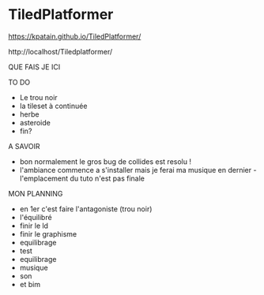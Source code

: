 # TiledPlatformer

 https://kpatain.github.io/TiledPlatformer/
 
http://localhost/Tiledplatformer/


QUE FAIS JE ICI

 
 TO DO
 
   - Le trou noir
   - la tileset à continuée
   - herbe
   - asteroide
   - fin?
   
   
 A SAVOIR
 - bon normalement le gros bug de collides est resolu !
 - l'ambiance commence a s'installer mais je ferai ma musique en dernier
 -l'emplacement du tuto n'est pas finale
 
 MON PLANNING
   - en 1er c'est faire l'antagoniste (trou noir)
   - l'équilibré
   - finir le ld
   - finir le graphisme
   - equilibrage
   - test
   - equilibrage
   - musique
   - son
   - et bim
